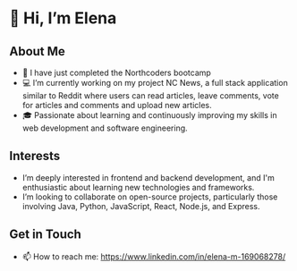 # 👋 Hi, I’m Elena

## About Me
- 👀 I have just completed the Northcoders bootcamp 
- 💻 I’m currently working on my project NC News, a full stack application similar to Reddit where users can read articles, leave comments, vote for articles and comments and upload new articles.
- 🎓 Passionate about learning and continuously improving my skills in web development and software engineering.

## Interests
- I’m deeply interested in frontend and backend development, and I'm enthusiastic about learning new technologies and frameworks.
- I’m looking to collaborate on open-source projects, particularly those involving Java, Python, JavaScript, React, Node.js, and Express.

## Get in Touch 
- 📫 How to reach me: https://www.linkedin.com/in/elena-m-169068278/

<!---
elenamurgia/elenamurgia is a ✨ special ✨ repository because its `README.md` (this file) appears on your GitHub profile.
You can click the Preview link to take a look at your changes.
--->
